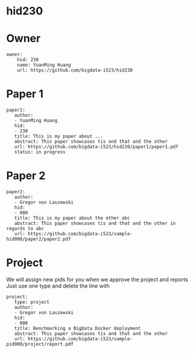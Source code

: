 # hid230 


# Owner

```
owner:
    hid: 230
    name: YuanMing Huang
    url: https://github.com/bigdata-i523/hid230
```

# Paper 1

```
paper1:
   author: 
   - YuanMing Huang
   hid:
   - 230
   title: This is my paper about ...
   abstract: This paper showcases tis and that and the other
   url: https://github.com/bigdata-i523/hid230/paper1/paper1.pdf
   status: in progress
```
   
# Paper 2

```
paper2:
   author: 
   - Gregor von Laszewski
   hid:
   - 000
   title: This is my paper about the other abc
   abstract: This paper showcases tis and that and the other in regards to abc
   url: https://github.com/bigdata-i523/sample-hid000/paper2/paper2.pdf   
```

# Project 

We will assign new pids for you when we approve the project and reports   
Just use one type and delete the line with 

```
project:
   type: project
   author: 
   - Gregor von Laszewski
   hid:
   - 000
   title: Benchmarking a BigData Docker deployment
   abstract: This paper showcases tis and that and the other 
   url: https://github.com/bigdata-i523/sample-pid000/project/report.pdf
```
   
